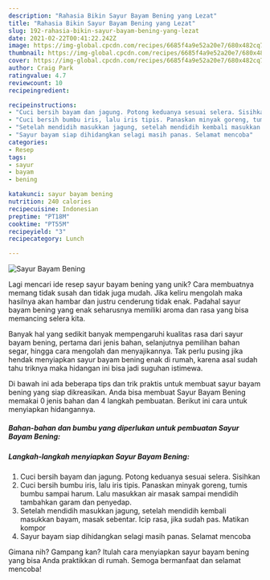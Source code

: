 ```yaml
---
description: "Rahasia Bikin Sayur Bayam Bening yang Lezat"
title: "Rahasia Bikin Sayur Bayam Bening yang Lezat"
slug: 192-rahasia-bikin-sayur-bayam-bening-yang-lezat
date: 2021-02-22T00:41:22.242Z
image: https://img-global.cpcdn.com/recipes/6685f4a9e52a20e7/680x482cq70/sayur-bayam-bening-foto-resep-utama.jpg
thumbnail: https://img-global.cpcdn.com/recipes/6685f4a9e52a20e7/680x482cq70/sayur-bayam-bening-foto-resep-utama.jpg
cover: https://img-global.cpcdn.com/recipes/6685f4a9e52a20e7/680x482cq70/sayur-bayam-bening-foto-resep-utama.jpg
author: Craig Park
ratingvalue: 4.7
reviewcount: 10
recipeingredient:

recipeinstructions:
- "Cuci bersih bayam dan jagung. Potong keduanya sesuai selera. Sisihkan"
- "Cuci bersih bumbu iris, lalu iris tipis. Panaskan minyak goreng, tumis bumbu sampai harum. Lalu masukkan air masak sampai mendidih tambahkan garam dan penyedap."
- "Setelah mendidih masukkan jagung, setelah mendidih kembali masukkan bayam, masak sebentar. Icip rasa, jika sudah pas. Matikan kompor"
- "Sayur bayam siap dihidangkan selagi masih panas. Selamat mencoba"
categories:
- Resep
tags:
- sayur
- bayam
- bening

katakunci: sayur bayam bening 
nutrition: 240 calories
recipecuisine: Indonesian
preptime: "PT18M"
cooktime: "PT55M"
recipeyield: "3"
recipecategory: Lunch

---
```



![Sayur Bayam Bening](https://img-global.cpcdn.com/recipes/6685f4a9e52a20e7/680x482cq70/sayur-bayam-bening-foto-resep-utama.jpg)

Lagi mencari ide resep sayur bayam bening yang unik? Cara membuatnya memang tidak susah dan tidak juga mudah. Jika keliru mengolah maka hasilnya akan hambar dan justru cenderung tidak enak. Padahal sayur bayam bening yang enak seharusnya memiliki aroma dan rasa yang bisa memancing selera kita.

Banyak hal yang sedikit banyak mempengaruhi kualitas rasa dari sayur bayam bening, pertama dari jenis bahan, selanjutnya pemilihan bahan segar, hingga cara mengolah dan menyajikannya. Tak perlu pusing jika hendak menyiapkan sayur bayam bening enak di rumah, karena asal sudah tahu triknya maka hidangan ini bisa jadi suguhan istimewa.




Di bawah ini ada beberapa tips dan trik praktis untuk membuat sayur bayam bening yang siap dikreasikan. Anda bisa membuat Sayur Bayam Bening memakai 0 jenis bahan dan 4 langkah pembuatan. Berikut ini cara untuk menyiapkan hidangannya.

<!--inarticleads1-->

##### Bahan-bahan dan bumbu yang diperlukan untuk pembuatan Sayur Bayam Bening:





<!--inarticleads2-->

##### Langkah-langkah menyiapkan Sayur Bayam Bening:

1. Cuci bersih bayam dan jagung. Potong keduanya sesuai selera. Sisihkan
1. Cuci bersih bumbu iris, lalu iris tipis. Panaskan minyak goreng, tumis bumbu sampai harum. Lalu masukkan air masak sampai mendidih tambahkan garam dan penyedap.
1. Setelah mendidih masukkan jagung, setelah mendidih kembali masukkan bayam, masak sebentar. Icip rasa, jika sudah pas. Matikan kompor
1. Sayur bayam siap dihidangkan selagi masih panas. Selamat mencoba




Gimana nih? Gampang kan? Itulah cara menyiapkan sayur bayam bening yang bisa Anda praktikkan di rumah. Semoga bermanfaat dan selamat mencoba!

